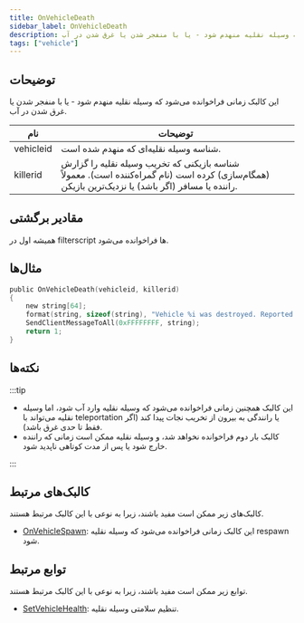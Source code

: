 ```yaml
---
title: OnVehicleDeath
sidebar_label: OnVehicleDeath
description: این کالبک زمانی فراخوانده می‌شود که وسیله نقلیه منهدم شود - یا با منفجر شدن یا غرق شدن در آب.
tags: ["vehicle"]
---
```


## توضیحات

این کالبک زمانی فراخوانده می‌شود که وسیله نقلیه منهدم شود - یا با منفجر شدن یا غرق شدن در آب.

| نام       | توضیحات                                                                                                                                                            |
| --------- | --------------------------------------------------------------------------------------------------------------------------------------------------------------- |
| vehicleid | شناسه وسیله نقلیه‌ای که منهدم شده است.                                                                                                                            |
| killerid  | شناسه بازیکنی که تخریب وسیله نقلیه را گزارش (همگام‌سازی) کرده است (نام گمراه‌کننده است). معمولاً راننده یا مسافر (اگر باشد) یا نزدیک‌ترین بازیکن.             |

## مقادیر برگشتی

همیشه اول در filterscript ها فراخوانده می‌شود.

## مثال‌ها

```c
public OnVehicleDeath(vehicleid, killerid)
{
    new string[64];
    format(string, sizeof(string), "Vehicle %i was destroyed. Reported by player %i.", vehicleid, killerid);
    SendClientMessageToAll(0xFFFFFFFF, string);
    return 1;
}
```

## نکته‌ها

:::tip

- این کالبک همچنین زمانی فراخوانده می‌شود که وسیله نقلیه وارد آب شود، اما وسیله نقلیه می‌تواند با teleportation یا رانندگی به بیرون از تخریب نجات پیدا کند (اگر فقط تا حدی غرق باشد).
- کالبک بار دوم فراخوانده نخواهد شد، و وسیله نقلیه ممکن است زمانی که راننده خارج شود یا پس از مدت کوتاهی ناپدید شود.

:::

## کالبک‌های مرتبط

کالبک‌های زیر ممکن است مفید باشند، زیرا به نوعی با این کالبک مرتبط هستند.

- [OnVehicleSpawn](OnVehicleSpawn): این کالبک زمانی فراخوانده می‌شود که وسیله نقلیه respawn شود.

## توابع مرتبط

توابع زیر ممکن است مفید باشند، زیرا به نوعی با این کالبک مرتبط هستند.

- [SetVehicleHealth](../functions/SetVehicleHealth): تنظیم سلامتی وسیله نقلیه.